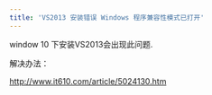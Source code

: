 ```yaml
---
title: 'VS2013 安装错误 Windows 程序兼容性模式已打开'
---
```


window 10 下安装VS2013会出现此问题.

解决办法：

   http://www.it610.com/article/5024130.htm



